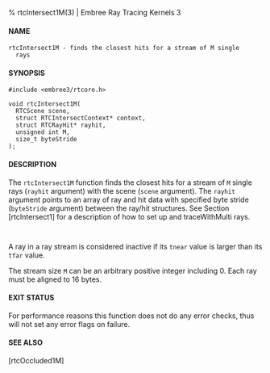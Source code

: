% rtcIntersect1M(3) | Embree Ray Tracing Kernels 3

#### NAME

    rtcIntersect1M - finds the closest hits for a stream of M single
      rays

#### SYNOPSIS

    #include <embree3/rtcore.h>

    void rtcIntersect1M(
      RTCScene scene,
      struct RTCIntersectContext* context,
      struct RTCRayHit* rayhit,
      unsigned int M,
      size_t byteStride
    );

#### DESCRIPTION

The `rtcIntersect1M` function finds the closest hits for a stream of
`M` single rays (`rayhit` argument) with the scene (`scene`
argument). The `rayhit` argument points to an array of ray and hit
data with specified byte stride (`byteStride` argument) between the
ray/hit structures. See Section [rtcIntersect1] for a description of
how to set up and traceWithMulti rays.

``` {include=src/api/inc/context.md}
```

``` {include=src/api/inc/reorder.md}
```

A ray in a ray stream is considered inactive if its `tnear` value is
larger than its `tfar` value.

The stream size `M` can be an arbitrary positive integer including 0.
Each ray must be aligned to 16 bytes.

#### EXIT STATUS

For performance reasons this function does not do any error checks,
thus will not set any error flags on failure.

#### SEE ALSO

[rtcOccluded1M]

